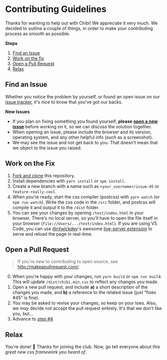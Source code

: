 # Contributing Guidelines
Thanks for wanting to help out with Chibi! We appreciate it very much. We decided to outline a couple of things, in order to make your contributing process as smooth as possible.

**Steps**
1. [Find an Issue](#find-an-issue)
2. [Work on the fix](#work-on-the-fix)
3. [Open a Pull Request](#open-a-pull-request)
4. [Relax](#relax)

## Find an Issue
Whether you notice the problem by yourself, or found an open issue on our [issue tracker](https://github.com/mattmccray/chibi/issues), it's nice to know that you've got our backs.

**New Issues**
- If you plan on fixing something you found yourself, **please [open a new issue](https://github.com/mattmccray/chibi/issues/new)** before working on it, so we can discuss the solution together.
- When opening an issue, please include the browser and its version, operating system, and any other helpful info (such as a screenshot).
- We may see the issue and not get back to you. That doesn't mean that we object to the issue you raised.

## Work on the Fix
1. [Fork and clone](https://help.github.com/en/github/getting-started-with-github/fork-a-repo) this repository.
2. Install dependencies with `yarn install` or `npm install`.
3. Create a new branch with a name such as `<your_username>/issue-45` or `feature-really-cool`.
4. When you're ready, start the css compiler (postcss) with `yarn watch` (or `npm run watch`). Write the css code in the `/src` folder, and postcss will compile it and output it to the `/dist` folder.
5. You can see your changes by opening `/test/index.html` in your browser. There's no local server, so you'll have to open the file itself in your browser (`file://Users/.../test/index.html`). If you are using VS Code, you can use [@ritwickdey](https://github.com/ritwickdey)'s awesome [live-server extension](https://ritwickdey.github.io/vscode-live-server/) to serve and reload the page in real-time.

## Open a Pull Request
> If you're new to contributing to open source, see <http://makeapullrequest.com/>.
0. When you're happy with your changes, run `yarn build` or `npm run build`. This will update `/dist/chibi.min.css` to reflect any changes you made.
1. Open a new pull request, and include
  **a)** a short description of the changes you made, and
  **b)** a reference to the related issue (just "fixes #45" is fine).
2. You may be asked to revise your changes, so keep on your toes. Also, we *may* decide not accept the pull request entirely. It's that we don't like you, but...
3. Advance to [step #4](#relax)

## Relax
You're done! :unicorn: Thanks for joining the club. Now, go tell everyone about *this great new css framework you heard of*.
